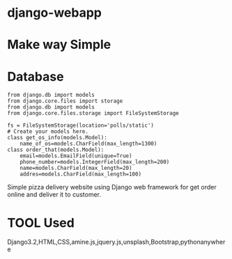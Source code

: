 # django-webapp
# Make way Simple  
# Database
```
from django.db import models
from django.core.files import storage
from django.db import models
from django.core.files.storage import FileSystemStorage

fs = FileSystemStorage(location='polls/static')
# Create your models here.
class get_os_info(models.Model):
    name_of_os=models.CharField(max_length=1300)
class order_that(models.Model):
    email=models.EmailField(unique=True)
    phone_number=models.IntegerField(max_length=200)
    name=models.CharField(max_length=20)
    addres=models.CharField(max_length=100)
```



Simple pizza delivery website using Django web framework for get order online and deliver it to customer.
# TOOL Used   
 Django3.2,HTML,CSS,amine.js,jquery.js,unsplash,Bootstrap,pythonanywhere


